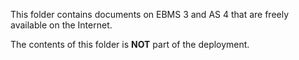 This folder contains documents on EBMS 3 and AS 4 that are freely available on the Internet.

The contents of this folder is **NOT** part of the deployment.
